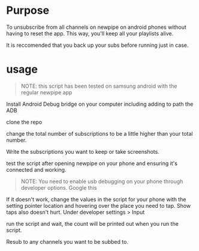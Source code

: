 # Purpose

To unsubscribe from all channels on newpipe on android phones without having to reset the app. This way, you'll keep all your playlists alive.

It is reccomended that you back up your subs before running just in case.

# usage

> NOTE:
> this script has been tested on samsung android with the regular newpipe app

Install Android Debug bridge on your computer including adding to path the ADB 

clone the repo

change the total number of subscriptions to be a little higher than your total number.

Write the subscriptions you want to keep or take screenshots.

test the script after opening newpipe on your phone and ensuring it's connected and working. 

> NOTE:
> You need to enable usb debugging on your phone through developer options. Google this

If it doesn't work, change the values in the script for your phone with the setting pointer location and hovering over the place you need to tap. Show taps also doesn't hurt. Under developer settings > Input

run the script and wait, the count will be printed out when you run the script.

Resub to any channels you want to be subbed to. 